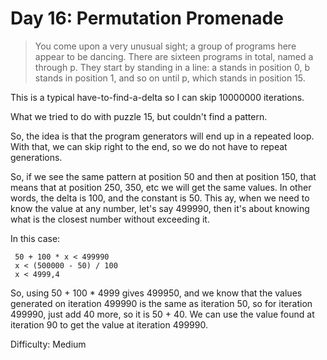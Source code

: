 # Day 16: Permutation Promenade 

> You come upon a very unusual sight; a group of programs here appear to be dancing.
> There are sixteen programs in total, named a through p. They start by standing in a line:
> a stands in position 0, b stands in position 1, and so on until p, which stands in position 15.

This is a typical have-to-find-a-delta so I can skip 10000000 iterations.

What we tried to do with puzzle 15, but couldn't find a pattern. 

So, the idea is that the program generators will end up in a repeated loop. With that, we can 
skip right to the end, so we do not have to repeat generations. 

So, if we see the same pattern at position 50 and then at position 150, that means that 
at position 250, 350, etc we will get the same values. In other words, the delta is 100, and the 
constant is 50. This ay, when we need to know the value at any number, let's say 499990, then it's about 
knowing what is the closest number without exceeding it. 

In this case:

     50 + 100 * x < 499990
     x < (500000 - 50) / 100
     x < 4999,4

So, using 50 + 100 * 4999 gives 499950, and we know that the values generated on 
iteration 499990 is the same as iteration 50, so for iteration 499990, just add 40 more, so it is 50 + 40.
We can use the value found at iteration 90 to get the value at iteration 499990.

Difficulty: Medium